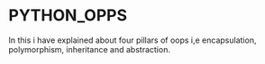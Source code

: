 # PYTHON_OPPS
In this i have explained about four pillars of oops i,e encapsulation, polymorphism, inheritance and abstraction.

